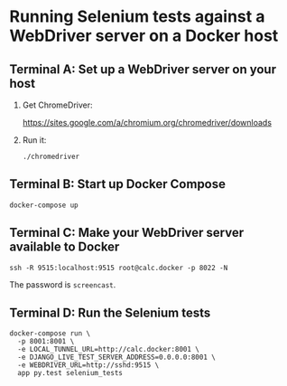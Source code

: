 # Running Selenium tests against a WebDriver server on a Docker host

## Terminal A: Set up a WebDriver server on your host

1. Get ChromeDriver:

   https://sites.google.com/a/chromium.org/chromedriver/downloads

2. Run it:

   ```
   ./chromedriver
   ```

## Terminal B: Start up Docker Compose

```
docker-compose up
```

## Terminal C: Make your WebDriver server available to Docker

```
ssh -R 9515:localhost:9515 root@calc.docker -p 8022 -N
```

The password is `screencast`.

## Terminal D: Run the Selenium tests

```
docker-compose run \
  -p 8001:8001 \
  -e LOCAL_TUNNEL_URL=http://calc.docker:8001 \
  -e DJANGO_LIVE_TEST_SERVER_ADDRESS=0.0.0.0:8001 \
  -e WEBDRIVER_URL=http://sshd:9515 \
  app py.test selenium_tests
```
